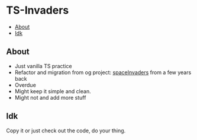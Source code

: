 # TS-Invaders

<!-- toc -->

- [About](#about)
- [Idk](#idk)

<!-- tocstop -->

## About

- Just vanilla TS practice
- Refactor and migration from og project: [spaceInvaders](https://github.com/KeaCluster/spaceInvaders) from a few years back
- Overdue
- Might keep it simple and clean.
- Might not and add more stuff

## Idk

Copy it or just check out the code, do your thing.
